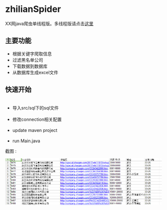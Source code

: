 # zhilianSpider
XX网java爬虫单线程版。多线程版请点击<a href="https://github.com/Mandelo/zhilianSpider2">这里</a>
<h2>主要功能</h2>
<ul>
	<li>根据关键字爬取信息</li>
	<li>过滤黑名单公司</li>
	<li>下载数据到数据库</li>
	<li>从数据库生成excel文件</li>
</ul>
<h2>快速开始</h2>
<ul>
  <li>导入src/sql下的sql文件</li>
  <li>修改connection相关配置</li>
  <li>update maven project</li>
  <li>run Main.java</li>
</ul>
截图 :

![image](https://raw.githubusercontent.com/Mandelo/zhilianSpider/master/src/images/excel.jpg)
